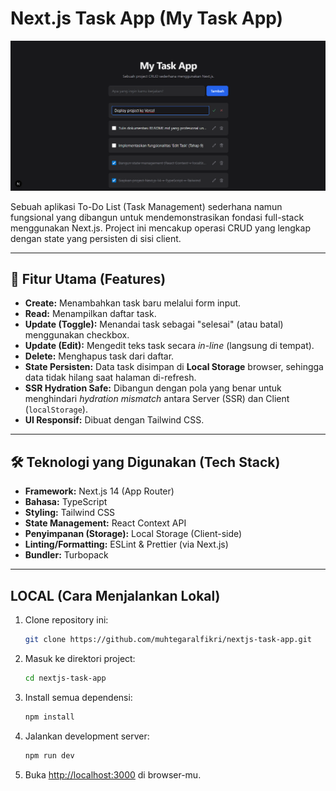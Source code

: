 # Next.js Task App (My Task App)

![Screenshot Aplikasi My Task App](./assets/app-screenshot.png)

Sebuah aplikasi To-Do List (Task Management) sederhana namun fungsional yang dibangun untuk mendemonstrasikan fondasi full-stack menggunakan Next.js. Project ini mencakup operasi CRUD yang lengkap dengan state yang persisten di sisi client.

---

## 🚀 Fitur Utama (Features)

* **Create:** Menambahkan task baru melalui form input.
* **Read:** Menampilkan daftar task.
* **Update (Toggle):** Menandai task sebagai "selesai" (atau batal) menggunakan checkbox.
* **Update (Edit):** Mengedit teks task secara *in-line* (langsung di tempat).
* **Delete:** Menghapus task dari daftar.
* **State Persisten:** Data task disimpan di **Local Storage** browser, sehingga data tidak hilang saat halaman di-refresh.
* **SSR Hydration Safe:** Dibangun dengan pola yang benar untuk menghindari *hydration mismatch* antara Server (SSR) dan Client (`localStorage`).
* **UI Responsif:** Dibuat dengan Tailwind CSS.

---

## 🛠️ Teknologi yang Digunakan (Tech Stack)

* **Framework:** Next.js 14 (App Router)
* **Bahasa:** TypeScript
* **Styling:** Tailwind CSS
* **State Management:** React Context API
* **Penyimpanan (Storage):** Local Storage (Client-side)
* **Linting/Formatting:** ESLint & Prettier (via Next.js)
* **Bundler:** Turbopack

---

## LOCAL (Cara Menjalankan Lokal)

1.  Clone repository ini:
    ```bash
    git clone https://github.com/muhtegaralfikri/nextjs-task-app.git
    ```

2.  Masuk ke direktori project:
    ```bash
    cd nextjs-task-app
    ```

3.  Install semua dependensi:
    ```bash
    npm install
    ```

4.  Jalankan development server:
    ```bash
    npm run dev
    ```

5.  Buka [http://localhost:3000](http://localhost:3000) di browser-mu.